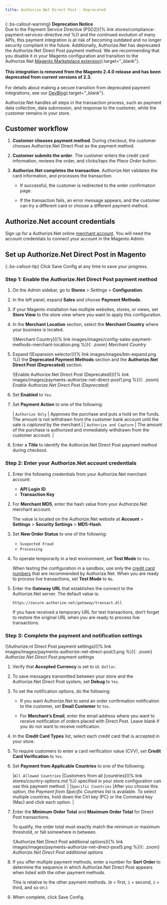 ```yaml
---
title: Authorize.Net Direct Post - Deprecated
---
```


{:.bs-callout-warning}
**Deprecation Notice** <br/>
Due to the Payment Service Directive [PSD2]({% link stores/compliance-payment-services-directive.md %}) and the continued evolution of many APIs, this payment integration is at risk of becoming outdated and no longer security compliant in the future. Additionally, Authorize.Net has deprecated the Authorize.Net Direct Post payment method. We are recommending that you disable it in your Magento configuration and transition to the Authorize.Net [Magento Marketplace extension](https://marketplace.magento.com/catalogsearch/result/?q=authorize.net){:target="_blank"}.<br/><br/>
**This integration is removed from the Magento 2.4.0 release and has been deprecated from current versions of 2.3.**<br/><br/>
For details about making a secure transition from deprecated payment integrations, see our [DevBlog](https://community.magento.com/t5/Magento-DevBlog/Deprecation-of-Magento-core-payment-integrations/ba-p/426445){:target="_blank"}.

Authorize.Net handles all steps in the transaction process, such as payment data collection, data submission, and response to the customer, while the customer remains in your store.

## Customer workflow

1. **Customer chooses payment method**. During checkout, the customer chooses Authorize.Net Direct Post as the payment method.

1. **Customer submits the order**. The customer enters the credit card information, reviews the order, and clicks/taps the _Place Order_ button.

1. **Authorize.Net completes the transaction**. Authorize.Net validates the card information, and processes the transaction.

   - If successful, the customer is redirected to the order confirmation page.

   - If the transaction fails, an error message appears, and the customer can try a different card or choose a different payment method.

## Authorize.Net account credentials

Sign up for a Authorize.Net online [merchant account][3]. You will need the account credentials to connect your account in the Magento Admin.

## Set up Authorize.Net Direct Post in Magento

{:.bs-callout-tip}
Click <span class="btn">Save Config</span> at any time to save your progress.

### Step 1: Enable the Authorize.Net Direct Post payment method

1. On the _Admin_ sidebar, go to **Stores** > _Settings_ > **Configuration**.

1. In the left panel, expand **Sales** and choose **Payment Methods**.

1. If your Magento installation has multiple websites, stores, or views, set **Store View** to the store view where you want to apply this configuration.

1. In the **Merchant Location** section, select the **Merchant Country** where your business is located.

   ![Merchant Country]({% link images/images/config-sales-payment-methods-merchant-location.png %}){: .zoom}
   _Merchant Country_

1. Expand ![Expansion selector]({% link images/images/btn-expand.png %}) the **Deprecated Payment Methods** section and the **Authorize.Net Direct Post (Deprecated)** section.

   ![Enable Authorize.Net Direct Post (Deprecated)]({% link images/images/payments-authorize-net-direct-post1.png %}){: .zoom}
   _Enable Authorize.Net Direct Post (Deprecated)_

1. Set **Enabled** to `Yes`.

1. Set **Payment Action** to one of the following:

   | `Authorize Only` | Approves the purchase and puts a hold on the funds. The amount is not withdrawn from the customer bank account until the sale is _captured_ by the merchant.|
   | `Authorize and Capture` | The amount of the purchase is authorized and immediately withdrawn from the customer account. |

1. Enter a **Title** to identify the Authorize.Net Direct Post payment method during checkout.

### Step 2: Enter your Authorize.Net account credentials

1. Enter the following credentials from your Authorize.Net merchant account:

   - **API Login ID**
   - **Transaction Key**

1. For **Merchant MD5**, enter the hash value from your Authorize.Net merchant account.

   The value is located on the Authorize.Net website at **Account** > **Settings** > **Security Settings** > **MD5-Hash**.

1. Set **New Order Status** to one of the following:

   - `Suspected Fraud`
   - `Processing`

1. To operate temporarily in a test environment, set **Test Mode** to `Yes`.

   When testing the configuration in a sandbox, use only the [credit card numbers][2] that are recommended by Authorize.Net. When you are ready to process live transactions, set **Test Mode** to `No`.

1. Enter the **Gateway URL** that establishes the connect to the Authorize.Net server. The default value is:

   `https://secure.authorize.net/gateway/transact.dll`

   If you have received a temporary URL for test transactions, don’t forget to restore the original URL when you are ready to process live transactions.

### Step 3: Complete the payment and notification settings

![Authorize.nt Direct Post payment settings]({% link images/images/payments-authorize-net-direct-post3.png %}){: .zoom}
_Authorize.Net Direct Post payment settings_

1. Verify that **Accepted Currency** is set to `US Dollar`.

1. To save messages transmitted between your store and the Authorize.Net Direct Post system, set **Debug** to `Yes`.

1. To set the notification options, do the following:

   - If you want Authorize.Net to send an order confirmation notification to the customer, set **Email Customer** to `Yes`.

   - For **Merchant’s Email**, enter the email address where you want to receive notification of orders placed with Direct Post. Leave blank if you do not want to receive notification.

1. In the **Credit Card Types** list, select each credit card that is accepted in your store.

1. To require customers to enter a card verification value (CVV), set **Credit Card Verification** to `Yes`.

1. Set **Payment from Applicable Countries** to one of the following:

   |`All Allowed Countries` |Customers from all [countries]({% link stores/country-options.md %}) specified in your store configuration can use this payment method. |
   |`Specific Countries` |After you choose this option, the _Payment from Specific Countries_ list is available. To select multiple countries, hold down the Ctrl key (PC) or the Command key (Mac) and click each option. |

1. Enter the **Minimum Order Total** and **Maximum Order Total** for Direct Post transactions.

   To qualify, the order total must exactly match the minimum or maximum threshold, or fall somewhere in between.

   ![Authorize.Net Direct Post additional options]({% link images/images/payments-authorize-net-direct-post5.png %}){: .zoom}
   _Authorize.Net Direct Post additional options_

1. If you offer multiple payment methods, enter a number for **Sort Order** to determine the sequence in which Authorize.Net Direct Post appears when listed with the other payment methods.

   This is relative to the other payment methods. (`0` = first, `1` = second, `2` = third, and so on.)

1. When complete, click <span class="btn">Save Config</span>.

[1]: https://support.authorize.net/s/article/MD5-Hash-End-of-Life-Signature-Key-Replacement
[2]: https://www.paypalobjects.com/en_US/vhelp/paypalmanager_help/credit_card_numbers.htm
[3]: https://www.authorize.net/sign-up/pricing.html
